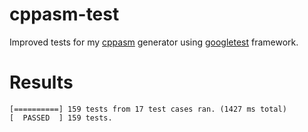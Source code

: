 # cppasm-test
Improved tests for my [cppasm](https://github.com/aelfimow/cppasm)
generator using [googletest](https://github.com/google/googletest) framework.

# Results
```
[==========] 159 tests from 17 test cases ran. (1427 ms total)
[  PASSED  ] 159 tests.
```
